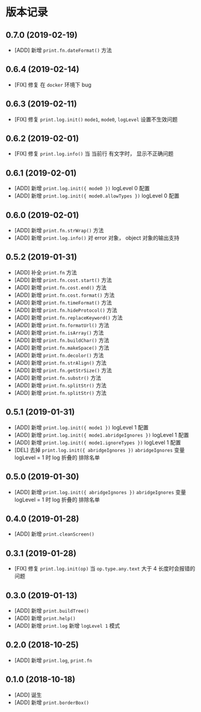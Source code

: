 # 版本记录
## 0.7.0 (2019-02-19)
* [ADD] 新增 `print.fn.dateFormat()` 方法

## 0.6.4 (2019-02-14)
* [FIX] 修复 在 `docker` 环境下 bug

## 0.6.3 (2019-02-11)
* [FIX] 修复 `print.log.init()` `mode1`, `mode0`, `logLevel` 设置不生效问题

## 0.6.2 (2019-02-01)
* [FIX] 修复 `print.log.info()` 当 当前行 有文字时， 显示不正确问题

## 0.6.1 (2019-02-01)
* [ADD] 新增 `print.log.init({ mode0 })` logLevel 0 配置
* [ADD] 新增 `print.log.init({ mode0.allowTypes })` logLevel 0 配置

## 0.6.0 (2019-02-01)
* [ADD] 新增 `print.fn.strWrap()` 方法
* [ADD] 新增 `print.log.info()` 对 error 对象， object 对象的输出支持

## 0.5.2 (2019-01-31)
* [ADD] 补全 `print.fn` 方法
* [ADD] 新增 `print.fn.cost.start()` 方法
* [ADD] 新增 `print.fn.cost.end()` 方法
* [ADD] 新增 `print.fn.cost.format()` 方法
* [ADD] 新增 `print.fn.timeFormat()` 方法
* [ADD] 新增 `print.fn.hideProtocol()` 方法
* [ADD] 新增 `print.fn.replaceKeyword()` 方法
* [ADD] 新增 `print.fn.formatUrl()` 方法
* [ADD] 新增 `print.fn.isArray()` 方法
* [ADD] 新增 `print.fn.buildChar()` 方法
* [ADD] 新增 `print.fn.makeSpace()` 方法
* [ADD] 新增 `print.fn.decolor()` 方法
* [ADD] 新增 `print.fn.strAlign()` 方法
* [ADD] 新增 `print.fn.getStrSize()` 方法
* [ADD] 新增 `print.fn.substr()` 方法
* [ADD] 新增 `print.fn.splitStr()` 方法
* [ADD] 新增 `print.fn.splitStr()` 方法

## 0.5.1 (2019-01-31)
* [ADD] 新增 `print.log.init({ mode1 })` logLevel 1 配置
* [ADD] 新增 `print.log.init({ mode1.abridgeIgnores })` logLevel 1 配置
* [ADD] 新增 `print.log.init({ mode1.ignoreTypes })` logLevel 1 配置
* [DEL] 去掉 `print.log.init({ abridgeIgnores })` `abridgeIgnores` 变量 logLevel = 1 时 log 折叠的 排除名单

## 0.5.0 (2019-01-30)
* [ADD] 新增 `print.log.init({ abridgeIgnores })` `abridgeIgnores` 变量 logLevel = 1 时 log 折叠的 排除名单

## 0.4.0 (2019-01-28)
* [ADD] 新增 `print.cleanScreen()`

## 0.3.1 (2019-01-28)
* [FIX] 修复 `print.log.init(op)` 当 `op.type.any.text` 大于 4 长度时会报错的问题

## 0.3.0 (2019-01-13)
* [ADD] 新增 `print.buildTree()`
* [ADD] 新增 `print.help()`
* [ADD] 新增 `print.log` 新增 `logLevel 1` 模式

## 0.2.0 (2018-10-25)
* [ADD] 新增 `print.log`, `print.fn`

## 0.1.0 (2018-10-18)
* [ADD] 诞生
* [ADD] 新增 `print.borderBox()`

